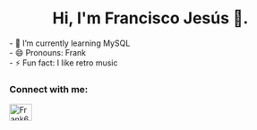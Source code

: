 <div align="center">
  <h1>Hi, I'm Francisco Jesús 👋.</h1>
</div>
<p>
- 🌱 I’m currently learning MySQL<br>
- 😄 Pronouns: Frank<br>
- ⚡ Fun fact: I like retro music<br>
</p>

<h3 align="left">Connect with me:</h3>
<a href="https://twitter.com/FrankSC6482" target="blank">
        <img src="https://1000logos.net/wp-content/uploads/2017/06/Twitter-Log%D0%BE.png" alt="Frank6482" width="40" height="30">
</a>
